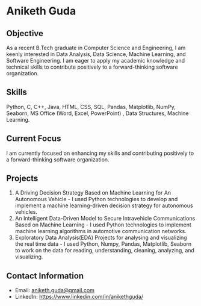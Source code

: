 # Aniketh Guda

## Objective
As a recent B.Tech graduate in Computer Science and Engineering, I am keenly interested in Data Analysis, Data Science, Machine Learning, and Software Engineering. I am eager to apply my academic knowledge and technical skills to contribute positively to a forward-thinking software organization.

## Skills
Python, C, C++, Java, HTML, CSS, SQL, Pandas, Matplotlib, NumPy, Seaborn, MS Office (Word, Excel, PowerPoint) , Data Structures, Machine Learning.

## Current Focus
I am currently focused on enhancing my skills and contributing positively to a forward-thinking software organization.

## Projects
1) A Driving Decision Strategy Based on Machine Learning for An Autonomous Vehicle - I used Python technologies to develop and implement a machine learning-driven decision strategy for autonomous vehicles.
2) An Intelligent Data-Driven Model to Secure Intravehicle Communications Based on Machine Learning - I used Python technologies to implement machine learning algorithms in automotive communication networks.
3) Exploratory Data Analysis(EDA) Projects for analysing and visualizing the real time data - I used Python, Numpy, Pandas, Matplotlib, Seaborn to work on the data for reading, understanding, cleaning, analyzing, and visualizing.
## Contact Information
- Email: aniketh.guda@gmail.com
- LinkedIn: https://www.linkedin.com/in/anikethguda/
  
